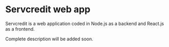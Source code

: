 # Servcredit web app

Servcredit is a web application coded in Node.js as a backend and React.js as a frontend.

Complete description will be added soon. 